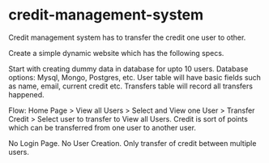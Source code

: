 # credit-management-system
Credit management system has to transfer the credit one user to other.

Create a simple dynamic website which has the following specs.

Start with creating dummy data in database for upto 10 users. Database options: Mysql, Mongo, Postgres, etc. User table will have basic fields such as name, email, current credit etc. Transfers table will record all transfers happened.

Flow: Home Page > View all Users > Select and View one User > Transfer Credit > Select user to transfer to View all Users. Credit is sort of points which can be transferred from one user to another user.

No Login Page. No User Creation. Only transfer of credit between multiple users.
